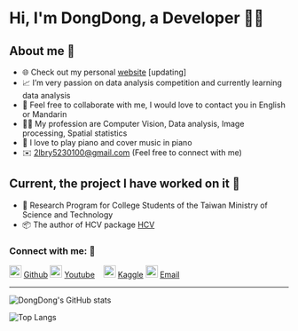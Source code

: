 # Hi, I'm DongDong, a Developer 👨‍🎓

## About me 👀

- 🌐 Check out my personal [website]() [updating]
- 📈 I’m very passion on data analysis competition and currently learning data analysis
- 👯 Feel free to collaborate with me, I would love to contact you in English or Mandarin
- 👨‍🔬 My profession are Computer Vision, Data analysis, Image processing, Spatial statistics
- 🎹 I love to play piano and cover music in piano
- ✉️ 2lbry5230100@gmail.com (Feel free to connect with me)

## Current, the project I have worked on it 🏅

- 🔬 Research Program for College Students of the Taiwan Ministry of Science and Technology
- 📦 The author of HCV package [HCV]

### Connect with me: 💬

[<img alt="DongDong | Github" width="22px" height="22px" src="https://encrypted-tbn0.gstatic.com/images?q=tbn:ANd9GcSxRaN5qrhF87606ymuZtIYRD0oOzn63RbnJSA8XP4ZgAvzCuVZqGsfiwZsdMG09dQGN9I&usqp=CAU">][github] [Github][github]
[<img alt="DongDong | Youtube" width="22px" height="22px" src="https://e7.pngegg.com/pngimages/115/555/png-clipart-youtube-computer-icons-logo-silhouette-youtube-angle-desktop-wallpaper-thumbnail.png">][youtube] [Youtube][youtube]
&nbsp;&nbsp;
[<img alt="DongDong | Kaggle" width="22px" height="22px" src="https://w7.pngwing.com/pngs/816/966/png-transparent-kaggle-logo-logos-logos-and-brands-icon.png">][kaggle] [Kaggle][kaggle]
[<img alt="DongDong | Email" width="22px" height="22px" src="https://i.pinimg.com/originals/1b/22/fd/1b22fd858e93265a3a2fa2060cfc1219.jpg">][email] [Email][email]

---

![DongDong's GitHub stats](https://github-readme-stats.vercel.app/api?username=DongDong-Zoez&theme=radical)

![Top Langs](https://github-readme-stats.vercel.app/api/top-langs/?username=DongDong-Zoez&layout=compact)

[website]: None
[youtube]: https://www.youtube.com/channel/UCfkb5NaH9lMrItPA7ArqQVQ
[HCV]: https://arxiv.org/abs/2201.08302?fbclid=IwAR39vN6smuSl64rEURxyMOrnYxOpsqbUbaRSAM93JGcR_-Sucb3Wfu4eBcg
[github]: https://github.com/DongDong-Zoez
[kaggle]: https://www.kaggle.com/dongdongxzoez
[email]: 2lbry5230100@gmail.com
